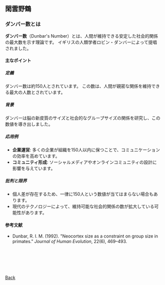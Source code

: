 ## 閑雲野鶴

### ダンバー数とは

**ダンバー数**（Dunbar's Number）とは、人間が維持できる安定した社会的関係の最大数を示す理論です。
イギリスの人類学者ロビン・ダンバーによって提唱されました。

#### 主なポイント

##### 定義  
ダンバー数は約150人とされています。
この数は、人間が親密な関係を維持できる最大の人数とされています。

##### 背景  
ダンバーは脳の新皮質のサイズと社会的なグループサイズの関係を研究し、この数値を導き出しました。

##### 応用例  
  - **企業運営**: 多くの企業が組織を150人以内に保つことで、コミュニケーションの効率を高めています。  
  - **コミュニティ形成**: ソーシャルメディアやオンラインコミュニティの設計に影響を与えています。

##### 批判と限界  
  - 個人差が存在するため、一律に150人という数値が当てはまらない場合もあります。  
  - 現代のテクノロジーによって、維持可能な社会的関係の数が拡大している可能性があります。

#### 参考文献

- Dunbar, R. I. M. (1992). "Neocortex size as a constraint on group size in primates." *Journal of Human Evolution*, 22(6), 469–493.

<p style="margin-top: 100px;"></p>

[Back](./../../)
